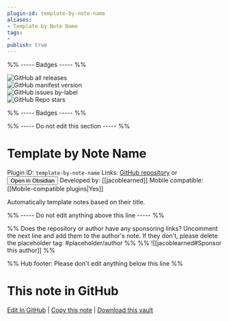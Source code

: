 ```yaml
---
plugin-id: template-by-note-name
aliases:
- Template by Note Name
tags: 
- 
publish: true
---
```


%% ----- Badges ----- %%

![GitHub all releases](https://img.shields.io/github/downloads/jacoblearned/obsidian-template-by-note-name/total?color=573E7A&logo=github&style=for-the-badge)   
![GitHub manifest version](https://img.shields.io/github/manifest-json/v/jacoblearned/obsidian-template-by-note-name?color=573E7A&logo=github&style=for-the-badge)   
![GitHub issues by-label](https://img.shields.io/github/issues/jacoblearned/obsidian-template-by-note-name/help%20wanted?color=573E7A&logo=github&style=for-the-badge)   
![GitHub Repo stars](https://img.shields.io/github/stars/jacoblearned/obsidian-template-by-note-name?color=573E7A&logo=github&style=for-the-badge)

%% ----- Badges ----- %%

%% ----- Do not edit this section ----- %%

# Template by Note Name

Plugin ID: `template-by-note-name`
Links: [GitHub repository](https://github.com/jacoblearned/obsidian-template-by-note-name) or [<button id=HH>Open in Obsidian</button>](obsidian://show-plugin?id=template-by-note-name)
Developed by: [[jacoblearned]]
Mobile compatible: [[Mobile-compatible plugins|Yes]]

Automatically template notes based on their title.

%% ----- Do not edit anything above this line ----- %% 

%% Does the repository or author have any sponsoring links? Uncomment the next line and add them to the author's note. If they don't, please delete the placeholder tag: #placeholder/author %%
%% ![[jacoblearned#Sponsor this author]] %%

%% Hub footer: Please don't edit anything below this line %%

# This note in GitHub

<span class="git-footer">[Edit In GitHub](https://github.dev/obsidian-community/obsidian-hub/blob/main/02%20-%20Community%20Expansions/02.05%20All%20Community%20Expansions/Plugins/template-by-note-name.md "git-hub-edit-note") | [Copy this note](https://raw.githubusercontent.com/obsidian-community/obsidian-hub/main/02%20-%20Community%20Expansions/02.05%20All%20Community%20Expansions/Plugins/template-by-note-name.md "git-hub-copy-note") | [Download this vault](https://github.com/obsidian-community/obsidian-hub/archive/refs/heads/main.zip "git-hub-download-vault") </span>
